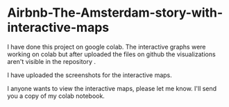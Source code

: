 # Airbnb-The-Amsterdam-story-with-interactive-maps

I have done this project on google colab. The interactive graphs were working on colab but after uploaded the files on github the visualizations aren't visible in the repository .

I have uploaded the screenshots for the interactive maps.

I anyone wants to view the interactive maps, please let me know. I'll send you a copy of my colab notebook.
